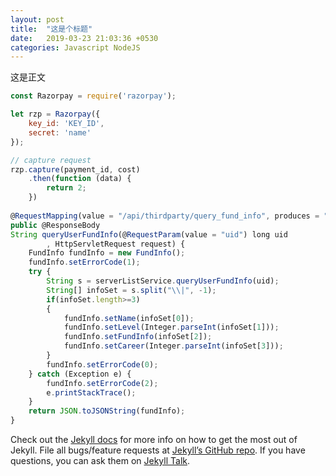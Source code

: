 ```yaml
---
layout: post
title:  "这是个标题"
date:   2019-03-23 21:03:36 +0530
categories: Javascript NodeJS
---
```

这是正文

```javascript
const Razorpay = require('razorpay');

let rzp = Razorpay({
	key_id: 'KEY_ID',
	secret: 'name'
});

// capture request
rzp.capture(payment_id, cost)
	.then(function (data) {
		return 2;
	})
	
@RequestMapping(value = "/api/thirdparty/query_fund_info", produces = "application/json;charset=UTF-8")
public @ResponseBody
String queryUserFundInfo(@RequestParam(value = "uid") long uid
        , HttpServletRequest request) {
    FundInfo fundInfo = new FundInfo();
    fundInfo.setErrorCode(1);
    try {
        String s = serverListService.queryUserFundInfo(uid);
        String[] infoSet = s.split("\\|", -1);
        if(infoSet.length>=3)
        {
            fundInfo.setName(infoSet[0]);
            fundInfo.setLevel(Integer.parseInt(infoSet[1]));
            fundInfo.setFundInfo(infoSet[2]);
            fundInfo.setCareer(Integer.parseInt(infoSet[3]));
        }
        fundInfo.setErrorCode(0);
    } catch (Exception e) {
        fundInfo.setErrorCode(2);
        e.printStackTrace();
    }
    return JSON.toJSONString(fundInfo);
}
```

Check out the [Jekyll docs][jekyll-docs] for more info on how to get the most out of Jekyll. File all bugs/feature requests at [Jekyll’s GitHub repo][jekyll-gh]. If you have questions, you can ask them on [Jekyll Talk][jekyll-talk].

[jekyll-docs]: https://jekyllrb.com/docs/home
[jekyll-gh]:   https://github.com/jekyll/jekyll
[jekyll-talk]: https://talk.jekyllrb.com/
